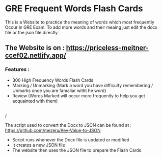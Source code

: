 # GRE Frequent Words Flash Cards 
This is a Website to practice the meaning of words which most frequently Occur in GRE Exam.
To add more words and their meaing just edit the docx file or the json file directly

## The Website is on : https://priceless-meitner-ccef02.netlify.app/

### Features :
- 300 High Frequency Words Flash Cards
- Marking / Unmarking (Mark a word you have difficulty remembering / Unmarks once you are famaliar witht he word)
- Review (Words Marked will occur more frequently to help you get acquainted with them)

<br>/

 The script used to convert the Docx to JSON can be found at : https://github.com/mezeru/Key-Value-to-JSON
 - Script runs whenever the Docx file is updated or modified
 - It creates a new JSON file
 - The website then uses the JSON file to prepare the Flash Cards
